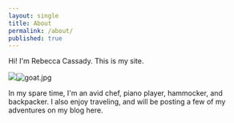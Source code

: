 ```yaml
---
layout: single
title: About
permalink: /about/
published: true
---
```

Hi!  I'm Rebecca Cassady.  This is my site. 

![]({{site.baseurl}}/media/goat.jpg)![goat.jpg]({{site.baseurl}}/media/goat.jpg)

In my spare time, I'm an avid chef, piano player, hammocker, and backpacker.  I also enjoy traveling, and will be posting a few of my adventures on my blog here.


